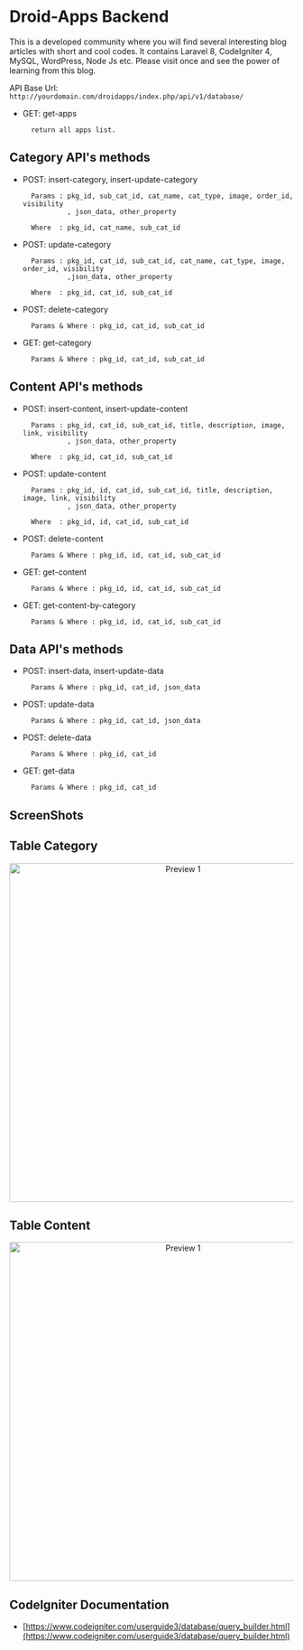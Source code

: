 # Droid-Apps Backend

This is a developed community where you will find several interesting blog articles with short and cool codes. It contains Laravel 8, CodeIgniter 4, MySQL, WordPress, Node Js etc. Please visit once and see the power of learning from this blog.




API Base Url: `http://yourdomain.com/droidapps/index.php/api/v1/database/`

- GET: get-apps

        return all apps list.

## Category API's methods

- POST: insert-category, insert-update-category

        Params : pkg_id, sub_cat_id, cat_name, cat_type, image, order_id, visibility
                 , json_data, other_property

        Where  : pkg_id, cat_name, sub_cat_id

- POST: update-category

        Params : pkg_id, cat_id, sub_cat_id, cat_name, cat_type, image, order_id, visibility
                 ,json_data, other_property

        Where  : pkg_id, cat_id, sub_cat_id

- POST: delete-category

        Params & Where : pkg_id, cat_id, sub_cat_id

- GET: get-category

        Params & Where : pkg_id, cat_id, sub_cat_id



## Content API's methods

- POST: insert-content, insert-update-content

        Params : pkg_id, cat_id, sub_cat_id, title, description, image, link, visibility
                 , json_data, other_property

        Where  : pkg_id, cat_id, sub_cat_id

- POST: update-content

        Params : pkg_id, id, cat_id, sub_cat_id, title, description, image, link, visibility
                 , json_data, other_property

        Where  : pkg_id, id, cat_id, sub_cat_id

- POST: delete-content

        Params & Where : pkg_id, id, cat_id, sub_cat_id

- GET: get-content

        Params & Where : pkg_id, id, cat_id, sub_cat_id

- GET: get-content-by-category

        Params & Where : pkg_id, id, cat_id, sub_cat_id



## Data API's methods

- POST: insert-data, insert-update-data

        Params & Where : pkg_id, cat_id, json_data

- POST: update-data

        Params & Where : pkg_id, cat_id, json_data

- POST: delete-data

        Params & Where : pkg_id, cat_id

- GET: get-data

        Params & Where : pkg_id, cat_id



## ScreenShots

## Table Category

<p align="center">
  <img src="https://raw.githubusercontent.com/appsfeature/droidapps/master/screenshots/tableCategory.png" alt="Preview 1" width="600" />
</p>

## Table Content

<p align="center">
  <img src="https://raw.githubusercontent.com/appsfeature/droidapps/master/screenshots/tableContent.png" alt="Preview 1" width="600" />
</p>



## CodeIgniter Documentation

- [https://www.codeigniter.com/userguide3/database/query_builder.html](https://www.codeigniter.com/userguide3/database/query_builder.html)

